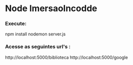 # Node ImersaoIncodde

<h3>Execute:</h3> 
npm install
nodemon server.js

<h3>Acesse as seguintes url's :</h3> 

http://localhost:5000/biblioteca
http://localhost:5000/google
